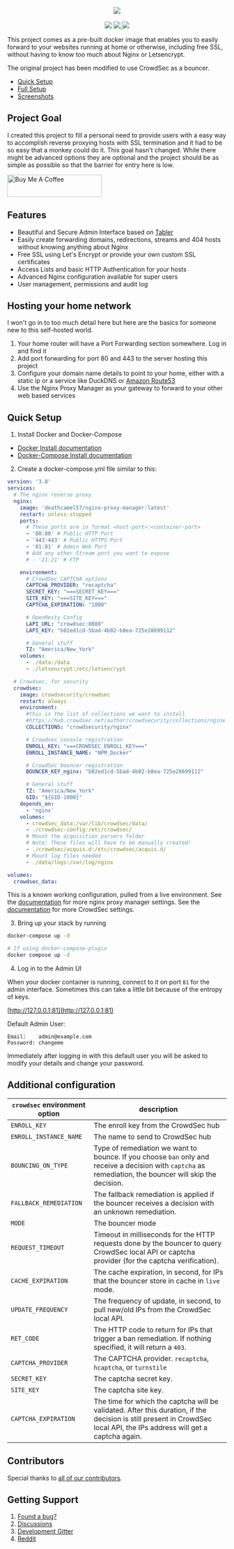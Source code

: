 <p align="center">
	<img src="https://nginxproxymanager.com/github.png">
	<br><br>
	<img src="https://img.shields.io/badge/version-2.10.4-green.svg?style=for-the-badge">
	<a href="https://hub.docker.com/repository/docker/jc21/nginx-proxy-manager">
		<img src="https://img.shields.io/docker/stars/jc21/nginx-proxy-manager.svg?style=for-the-badge">
	</a>
	<a href="https://hub.docker.com/repository/docker/jc21/nginx-proxy-manager">
		<img src="https://img.shields.io/docker/pulls/jc21/nginx-proxy-manager.svg?style=for-the-badge">
	</a>
</p>

This project comes as a pre-built docker image that enables you to easily forward to your websites
running at home or otherwise, including free SSL, without having to know too much about Nginx or Letsencrypt.

The original project has been modified to use CrowdSec as a bouncer.

- [Quick Setup](#quick-setup)
- [Full Setup](https://nginxproxymanager.com/setup/)
- [Screenshots](https://nginxproxymanager.com/screenshots/)

## Project Goal

I created this project to fill a personal need to provide users with a easy way to accomplish reverse
proxying hosts with SSL termination and it had to be so easy that a monkey could do it. This goal hasn't changed.
While there might be advanced options they are optional and the project should be as simple as possible
so that the barrier for entry here is low.

<a href="https://www.buymeacoffee.com/jc21" target="_blank"><img src="http://public.jc21.com/github/by-me-a-coffee.png" alt="Buy Me A Coffee" style="height: 51px !important;width: 217px !important;" ></a>


## Features

- Beautiful and Secure Admin Interface based on [Tabler](https://tabler.github.io/)
- Easily create forwarding domains, redirections, streams and 404 hosts without knowing anything about Nginx
- Free SSL using Let's Encrypt or provide your own custom SSL certificates
- Access Lists and basic HTTP Authentication for your hosts
- Advanced Nginx configuration available for super users
- User management, permissions and audit log


## Hosting your home network

I won't go in to too much detail here but here are the basics for someone new to this self-hosted world.

1. Your home router will have a Port Forwarding section somewhere. Log in and find it
2. Add port forwarding for port 80 and 443 to the server hosting this project
3. Configure your domain name details to point to your home, either with a static ip or a service like DuckDNS or [Amazon Route53](https://github.com/jc21/route53-ddns)
4. Use the Nginx Proxy Manager as your gateway to forward to your other web based services

## Quick Setup

1. Install Docker and Docker-Compose

- [Docker Install documentation](https://docs.docker.com/install/)
- [Docker-Compose Install documentation](https://docs.docker.com/compose/install/)

2. Create a docker-compose.yml file similar to this:

```yml
version: '3.8'
services:
  # The nginx reverse proxy
  nginx:
    image: 'deathcamel57/nginx-proxy-manager:latest'
    restart: unless-stopped
    ports:
      # These ports are in format <host-port>:<container-port>
      - '80:80' # Public HTTP Port
      - '443:443' # Public HTTPS Port
      - '81:81' # Admin Web Port
      # Add any other Stream port you want to expose
      # - '21:21' # FTP

    environment:
      # CrowdSec CAPTCHA options
      CAPTCHA_PROVIDER: "recaptcha"
      SECRET_KEY: "===SECRET_KEY==="
      SITE_KEY: "===SITE_KEY==="
      CAPTCHA_EXPIRATION: "1800"

      # OpenResty Config
      LAPI_URL: "crowdsec:8080"
      LAPI_KEY: "b02ed1cd-5bad-4b02-b8ea-725e28699112"

      # General stuff
      TZ: "America/New_York"
    volumes:
      - ./data:/data
      - ./letsencrypt:/etc/letsencrypt

  # Crowdsec, for security
  crowdsec:
    image: crowdsecurity/crowdsec
    restart: always
    environment:
      #this is the list of collections we want to install
      #https://hub.crowdsec.net/author/crowdsecurity/collections/nginx
      COLLECTIONS: "crowdsecurity/nginx"

      # Crowdsec console registration
      ENROLL_KEY: "===CROWDSEC_ENROLL_KEY==="
      ENROLL_INSTANCE_NAME: "NPM_Docker"

      # CrowdSec bouncer registration
      BOUNCER_KEY_nginx: "b02ed1cd-5bad-4b02-b8ea-725e28699112"

      # General stuff
      TZ: "America/New_York"
      GID: "${GID-1000}"
    depends_on:
      - 'nginx'
    volumes:
      - crowdsec_data:/var/lib/crowdsec/data/
      - ./crowdsec-config:/etc/crowdsec/
      # Mount the acquisition parsers folder
      # Note: These files will have to be manually created!
      - ./crowdsec/acquis.d:/etc/crowdsec/acquis.d/
      # Mount log files needed
      - ./data/logs:/var/log/nginx

volumes:
  crowdsec_data:
```

This is a known working configuration, pulled from a live environment.
See the [documentation](https://nginxproxymanager.com/setup/) for more nginx proxy manager settings.
See the [documentation](https://hub.docker.com/r/crowdsecurity/crowdsec) for more CrowdSec settings.

3. Bring up your stack by running

```bash
docker-compose up -d

# If using docker-compose-plugin
docker compose up -d

```

4. Log in to the Admin UI

When your docker container is running, connect to it on port `81` for the admin interface.
Sometimes this can take a little bit because of the entropy of keys.

[http://127.0.0.1:81](http://127.0.0.1:81)

Default Admin User:
```
Email:    admin@example.com
Password: changeme
```

Immediately after logging in with this default user you will be asked to modify your details and change your password.

## Additional configuration
| `crowdsec` environment option | description                                                                                                                                                              |
|-------------------------------|--------------------------------------------------------------------------------------------------------------------------------------------------------------------------|
| `ENROLL_KEY`                  | The enroll key from the CrowdSec hub                                                                                                                                     |
| `ENROLL_INSTANCE_NAME`        | The name to send to CrowdSec hub                                                                                                                                         |
| `BOUNCING_ON_TYPE`            | Type of remediation we want to bounce. If you choose `ban` only and receive a decision with `captcha` as remediation, the bouncer will skip the decision.                |
| `FALLBACK_REMEDIATION`        | The fallback remediation is applied if the bouncer receives a decision with an unknown remediation.                                                                      |
| `MODE`                        | The bouncer mode                                                                                                                                                         |
| `REQUEST_TIMEOUT`             | Timeout in milliseconds for the HTTP requests done by the bouncer to query CrowdSec local API or captcha provider (for the captcha verification).                        |
| `CACHE_EXPIRATION`            | The cache expiration, in second, for IPs that the bouncer store in cache in `live` mode.                                                                                 |
| `UPDATE_FREQUENCY`            | The frequency of update, in second, to pull new/old IPs from the CrowdSec local API.                                                                                     |
| `RET_CODE`                    | The HTTP code to return for IPs that trigger a ban remediation. If nothing specified, it will return a `403`.                                                            |
| `CAPTCHA_PROVIDER`            | The CAPTCHA provider. `recaptcha`, `hcaptcha`, or `turnstile`                                                                                                            |
| `SECRET_KEY`                  | The captcha secret key.                                                                                                                                                  |
| `SITE_KEY`                    | The captcha site key.                                                                                                                                                    |
| `CAPTCHA_EXPIRATION`          | The time for which the captcha will be validated. After this duration, if the decision is still present in CrowdSec local API, the IPs address will get a captcha again. |


## Contributors

Special thanks to [all of our contributors](https://github.com/NginxProxyManager/nginx-proxy-manager/graphs/contributors).


## Getting Support

1. [Found a bug?](https://github.com/NginxProxyManager/nginx-proxy-manager/issues)
2. [Discussions](https://github.com/NginxProxyManager/nginx-proxy-manager/discussions)
3. [Development Gitter](https://gitter.im/nginx-proxy-manager/community)
4. [Reddit](https://reddit.com/r/nginxproxymanager)
